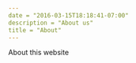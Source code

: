 ```yaml
---
date = "2016-03-15T18:18:41-07:00"
description = "About us"
title = "About"
---
```


About this website
